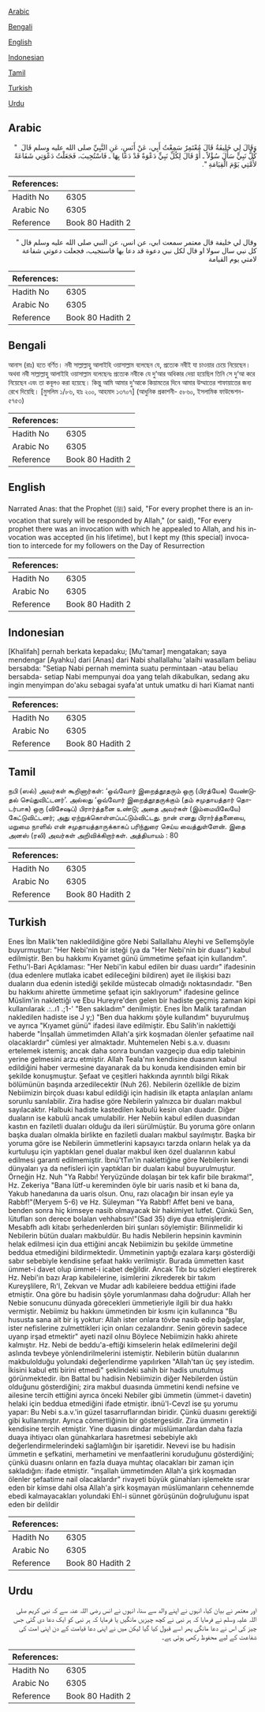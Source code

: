 [Arabic](#arabic)

[Bengali](#bengali)

[English](#english)

[Indonesian](#indonesian)

[Tamil](#tamil)

[Turkish](#turkish)

[Urdu](#urdu)

## Arabic


<div dir="rtl" lang="ar" style={{fontSize:'larger',backgroundColor:'#f8f9fa',padding:20}}>
وَقَالَ لِي خَلِيفَةُ قَالَ مُعْتَمِرٌ سَمِعْتُ أَبِي، عَنْ أَنَسٍ، عَنِ النَّبِيِّ صلى الله عليه وسلم قَالَ ‏ "‏ كُلُّ نَبِيٍّ سَأَلَ سُؤْلاً ـ أَوْ قَالَ لِكُلِّ نَبِيٍّ دَعْوَةٌ قَدْ دَعَا بِهَا ـ فَاسْتُجِيبَ، فَجَعَلْتُ دَعْوَتِي شَفَاعَةً لأُمَّتِي يَوْمَ الْقِيَامَةِ ‏"‏‏.‏
</div>
<div style={{backgroundColor:'#f8f9fa',padding:20, marginBottom: 10}}><table> <thead> <tr> <th>References:</th> <th></th> </tr> </thead> <tbody><tr><td>Hadith No</td><td>6305</td></tr><tr><td>Arabic No</td><td>6305</td></tr><tr><td>Reference</td><td>Book 80 Hadith 2</td></tr></tbody></table></div>


<div dir="rtl" lang="ar" style={{fontSize:'larger',backgroundColor:'#f8f9fa',padding:20}}>
وقال لي خليفة قال معتمر سمعت ابي، عن انس، عن النبي صلى الله عليه وسلم قال " كل نبي سال سولا او قال لكل نبي دعوة قد دعا بها فاستجيب، فجعلت دعوتي شفاعة لامتي يوم القيامة
</div>
<div style={{backgroundColor:'#f8f9fa',padding:20, marginBottom: 10}}><table> <thead> <tr> <th>References:</th> <th></th> </tr> </thead> <tbody><tr><td>Hadith No</td><td>6305</td></tr><tr><td>Arabic No</td><td>6305</td></tr><tr><td>Reference</td><td>Book 80 Hadith 2</td></tr></tbody></table></div>

## Bengali


<div dir="ltr" lang="bn" style={{fontSize:'larger',backgroundColor:'#f8f9fa',padding:20}}>
আনাস (রাঃ) হতে বর্ণিত। নবী সাল্লাল্লাহু আলাইহি ওয়াসাল্লাম বলেছেন যে, প্রত্যেক নবীই যা চাওয়ার চেয়ে নিয়েছেন। অথবা নবী সাল্লাল্লাহু আলাইহি ওয়াসাল্লাম বলেছেনঃ প্রত্যেক নবীকে যে দু‘আর অধিকার দেয়া হয়েছিল তিনি সে দু‘আ করে নিয়েছেন এবং তা কবূলও করা হয়েছে। কিন্তু আমি আমার দু‘আকে কিয়ামতের দিনে আমার উম্মাতের শাফায়াতের জন্য রেখে দিয়েছি। [মুসলিম ১/৮৬, হাঃ ২০০, আহমাদ ১৩৭০৭] (আধুনিক প্রকাশনী- ৫৮৬০, ইসলামিক ফাউন্ডেশন- ৫৭৫৩)
</div>
<div style={{backgroundColor:'#f8f9fa',padding:20, marginBottom: 10}}><table> <thead> <tr> <th>References:</th> <th></th> </tr> </thead> <tbody><tr><td>Hadith No</td><td>6305</td></tr><tr><td>Arabic No</td><td>6305</td></tr><tr><td>Reference</td><td>Book 80 Hadith 2</td></tr></tbody></table></div>

## English


<div dir="ltr" lang="en" style={{fontSize:'larger',backgroundColor:'#f8f9fa',padding:20}}>
Narrated Anas: that the Prophet (ﷺ) said, "For every prophet there is an invocation that surely will be responded by Allah," (or said), "For every prophet there was an invocation with which he appealed to Allah, and his invocation was accepted (in his lifetime), but I kept my (this special) invocation to intercede for my followers on the Day of Resurrection
</div>
<div style={{backgroundColor:'#f8f9fa',padding:20, marginBottom: 10}}><table> <thead> <tr> <th>References:</th> <th></th> </tr> </thead> <tbody><tr><td>Hadith No</td><td>6305</td></tr><tr><td>Arabic No</td><td>6305</td></tr><tr><td>Reference</td><td>Book 80 Hadith 2</td></tr></tbody></table></div>

## Indonesian


<div dir="ltr" lang="id" style={{fontSize:'larger',backgroundColor:'#f8f9fa',padding:20}}>
[Khalifah] pernah berkata kepadaku; [Mu'tamar] mengatakan; saya mendengar [Ayahku] dari [Anas] dari Nabi shallallahu 'alaihi wasallam beliau bersabda: "Setiap Nabi pernah meminta suatu permintaan -atau beliau bersabda- setiap Nabi mempunyai doa yang telah dikabulkan, sedang aku ingin menyimpan do'aku sebagai syafa'at untuk umatku di hari Kiamat nanti
</div>
<div style={{backgroundColor:'#f8f9fa',padding:20, marginBottom: 10}}><table> <thead> <tr> <th>References:</th> <th></th> </tr> </thead> <tbody><tr><td>Hadith No</td><td>6305</td></tr><tr><td>Arabic No</td><td>6305</td></tr><tr><td>Reference</td><td>Book 80 Hadith 2</td></tr></tbody></table></div>

## Tamil


<div dir="ltr" lang="ta" style={{fontSize:'larger',backgroundColor:'#f8f9fa',padding:20}}>
நபி (ஸல்) அவர்கள் கூறினார்கள்: ‘ஒவ்வோர் இறைத்தூதரும் ஒரு (பிரத்யேக) வேண்டுதல் செய்துவிட்டனர்’. அல்லது ‘ஒவ்வோர் இறைத்தூதருக்கும் (தம் சமுதாயத்தார் தொடர்பாக) ஒரு (விசேஷப்) பிரார்த்தனை உண்டு; அதை அவர்கள் (இம்மையிலேயே) கேட்டுவிட்டனர்; அது ஏற்றுக்கொள்ளப்பட்டும்விட்டது. நான் எனது பிரார்த்தனையை, மறுமை நாளில் என் சமுதாயத்தாருக்காகப் பரிந்துரை செய்ய வைத்துள்ளேன். இதை அனஸ் (ரலி) அவர்கள் அறிவிக்கிறார்கள். அத்தியாயம் : 80
</div>
<div style={{backgroundColor:'#f8f9fa',padding:20, marginBottom: 10}}><table> <thead> <tr> <th>References:</th> <th></th> </tr> </thead> <tbody><tr><td>Hadith No</td><td>6305</td></tr><tr><td>Arabic No</td><td>6305</td></tr><tr><td>Reference</td><td>Book 80 Hadith 2</td></tr></tbody></table></div>

## Turkish


<div dir="ltr" lang="tr" style={{fontSize:'larger',backgroundColor:'#f8f9fa',padding:20}}>
Enes İbn Malik'ten nakledildiğine göre Nebi Sallallahu Aleyhi ve Sellemşöyle buyurmuştur: "Her Nebi'nin bir isteği (ya da "Her Nebi'nin bir duası") kabul edilmiştir. Ben bu hakkımı Kıyamet günü ümmetime şefaat için kullandım". Fethu'l-Bari Açıklaması: "Her Nebi'in kabul edilen bir duası uardır" ifadesinin (dua edenlere mutlaka icabet edileceğini bildiren) ayet ile ilişkisi bazı duaların dua edenin istediği şekilde müstecab olmadığı noktasındadır. "Ben bu hakkımı ahirette ümmetime şefaat için saklıyorum" ifadesine gelince Müslim'in naklettiği ve Ebu Hureyre'den gelen bir hadiste geçmiş zaman kipi kullanılarak .:..ı1 .;1-' "Ben sakladım" denilmiştir. Enes İbn Malik tarafından nakledilen hadiste ise J y;) "Ben dua hakkımı şöyle kullandım" buyurulmuş ve ayrıca "Kıyamet günü" ifadesi ilave edilmiştir. Ebu Salih'in naklettiği haberde "İnşallah ümmetimden Allah'a şirk koşmadan ölenler şefaatime nail olacaklardır" cümlesi yer almaktadır. Muhtemelen Nebi s.a.v. duasını ertelemek istemiş; ancak daha sonra bundan vazgeçip dua edip talebinin yerine gelmesini arzu etmiştir. Allah Teala'nın kendisine duasının kabul edildiğini haber vermesine dayanarak da bu konuda kendisinden emin bir şekilde konuşmuştur. Şefaat ve çeşitleri hakkında ayrıntılı bilgi Rikak bölümünün başında arzedilecektir (Nuh 26). Nebilerin özellikle de bizim Nebiimizin birçok duası kabul edildiği için hadisin ilk etapta anlaşılan anlamı sorunlu sanılabilir. Zira hadise göre Nebilerin yalnızca bir duaları makbul sayılacaktır. Halbuki hadiste kastedilen kabulü kesin olan duadır. Diğer duaların ise kabulü ancak umulabilir. Her Nebiin kabul edilen duasından kastın en faziletli duaları olduğu da ileri sürülmüştür. Bu yoruma göre onların başka duaları olmakla birlikte en faziletli duaları makbul sayılmıştır. Başka bir yoruma göre ise Nebilerin ümmetIerini kapsayıcı tarzda onların helak ya da kurtuluşu için yaptıkları genel dualar makbul iken özel dualarının kabul edilmesi garanti edilmemiştir. İbnü'tTın'in naklettiğine göre Nebilerin kendi dünyaları ya da nefisleri için yaptıkları bir duaları kabul buyurulmuştur. Örneğin Hz. Nuh "Ya Rabbı! Yeryüzünde dolaşan bir tek kafir bile bırakma!", Hz. Zekeriya "Bana lütf-u kereminden öyle bir uaris nasib et ki bana da, Yakub hanedanına da uaris olsun. Onu, razı olacağın bir insan eyle ya Rabbf!"(Meryem 5-6) ve Hz. Süleyman "Ya Rabbf! Affet beni ve bana, benden sonra hiç kimseye nasib olmayacak bir hakimiyet lutfet. Çünkü Sen, lütufları son derece bolalan vehhabsın!"(Sad 35) diye dua etmişlerdir. Mesabfh adlı kitabı şerhedenlerden biri şunları söylemiştir: Bilinmelidir ki Nebilerin bütün duaları makbuldür. Bu hadis Nebilerin hepsinin kavminin helak edilmesi için dua ettiğini ancak Nebiimizin bu şekilde ümmetine beddua etmediğini bildirmektedir. Ümmetinin yaptığı ezalara karşı gösterdiği sabır sebebiyle kendisine şefaat hakkı verilmiştir. Burada ümmetten kasıt ümmet-i davet olup ümmet-i icabet değildir. Ancak Tıbı bu sözleri eleştirerek Hz. Nebi'in bazı Arap kabilelerine, isimlerini zikrederek bir takım Kureyşlilere, Rı'l, Zekvan ve Mudar adlı kabileiere beddua ettiğini ifade etmiştir. Ona göre bu hadisin şöyle yorumlanması daha doğrudur: Allah her Nebie sonucunu dünyada görecekleri ümmetieriyle ilgili bir dua hakkı vermiştir. Nebiimiz bu hakkını ümmetinden bir kısmı için kullanınca "Bu hususta sana ait bir iş yoktur: Allah ister onlara tövbe nasib edip bağışlar, ister nefislerine zulmettikleri için onları cezalandırır. Senin görevin sadece uyanp irşad etmektir" ayeti nazil olnıu Böylece Nebiimizin hakkı ahirete kalmıştır. Hz. Nebi de beddu'a-eftiği kimseIerin helak edilmelerini değil aslında tevbeye yönlendirilmelerini istemiştir. Nebilerin bütün dualarının makbulolduğu yolundaki değerlendirme yapılırken "Allah'tan üç şey istedim. İkisini kabul etti birini etmedi" şeklindeki sahih bir hadis unutulmuş görünmektedir. ibn Battal bu hadisin Nebiimizin diğer Nebilerden üstün olduğunu gösterdiğini; zira makbul duasında ümmetini kendi nefsine ve ailesine tercih ettiğini ayrıca önceki Nebiler gibi ümmetin (ümmet-i davetin) helaki için beddua etmediğini ifade etmiştir. ibnü'l-Cevzl ise şu yorumu yapar: Bu Nebi s.a.v.'in güzel tasarruflarından biridir. Çünkü duasını gerektiği gibi kullanmıştır. Ayrıca cömertliğinin bir göstergesidir. Zira ümmetin i kendisine tercih etmiştir. Yine duasını dindar müslümanlardan daha fazla duaya ihtiyacı olan günahkarlara hasretmesi sebebiyle aklı değerlendirmelerindeki sağlamlığın bir işaretidir. Nevevi ise bu hadisin ümmetin e şefkatini, merhametini ve menfaatlerini koruduğunu gösterdiğini; çünkü duasını onların en fazla duaya muhtaç olacakları bir zaman için sakladığın: ifade etmiştir. "inşallah ümmetimden Allah'a şirk koşmadan ölenler şefaatime nail olacaklardır" rivayeti büyük günahları işlemekte ısrar eden bir kimse dahi olsa Allah'a şirk koşmayan müslümanların cehennemde ebedi kalmayacakları yolundaki Ehl-i sünnet görüşünün doğruluğunu ispat eden bir delildir
</div>
<div style={{backgroundColor:'#f8f9fa',padding:20, marginBottom: 10}}><table> <thead> <tr> <th>References:</th> <th></th> </tr> </thead> <tbody><tr><td>Hadith No</td><td>6305</td></tr><tr><td>Arabic No</td><td>6305</td></tr><tr><td>Reference</td><td>Book 80 Hadith 2</td></tr></tbody></table></div>

## Urdu


<div dir="rtl" lang="ur" style={{fontSize:'larger',backgroundColor:'#f8f9fa',padding:20}}>
اور معتمر نے بیان کیا، انہوں نے اپنے والد سے سنا، انہوں نے انس رضی اللہ عنہ سے کہ نبی کریم صلی اللہ علیہ وسلم نے فرمایا کہ ہر نبی نے کچھ چیزیں مانگیں یا فرمایا کہ ہر نبی کو ایک دعا دی گئی جس چیز کی اس نے دعا مانگی پھر اسے قبول کیا گیا لیکن میں نے اپنی دعا قیامت کے دن اپنی امت کی شفاعت کے لیے محفوظ رکھی ہوئی ہے۔
</div>
<div style={{backgroundColor:'#f8f9fa',padding:20, marginBottom: 10}}><table> <thead> <tr> <th>References:</th> <th></th> </tr> </thead> <tbody><tr><td>Hadith No</td><td>6305</td></tr><tr><td>Arabic No</td><td>6305</td></tr><tr><td>Reference</td><td>Book 80 Hadith 2</td></tr></tbody></table></div>